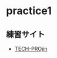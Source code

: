 # practice1

## 練習サイト

- [TECH-PROjin](https://tech.pjin.jp/blog/tag/php%E7%B7%B4%E7%BF%92%E5%95%8F%E9%A1%8C/page/8/)
